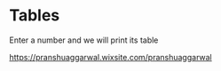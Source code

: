 # Tables

Enter a number and we will print its table

https://pranshuaggarwal.wixsite.com/pranshuaggarwal
